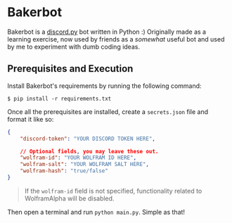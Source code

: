 # Bakerbot
Bakerbot is a [discord.py](https://github.com/Rapptz/discord.py) bot written in Python :) Originally made as a learning exercise, now used by friends as a *somewhat* useful bot and used by me to experiment with dumb coding ideas.

## Prerequisites and Execution
Install Bakerbot's requirements by running the following command:
```
$ pip install -r requirements.txt
```

Once all the prerequisites are installed, create a `secrets.json` file and format it like so:
```json
{
    "discord-token": "YOUR DISCORD TOKEN HERE",

    // Optional fields, you may leave these out.
    "wolfram-id": "YOUR WOLFRAM ID HERE",
    "wolfram-salt": "YOUR WOLFRAM SALT HERE",
    "wolfram-hash": "true/false"
}
```

> If the `wolfram-id` field is not specified, functionality related to WolframAlpha will be disabled. 

Then open a terminal and run `python main.py`. Simple as that!
